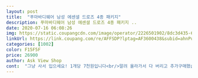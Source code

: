 ```yaml
---
layout: post 
title:  "푸마바디웨어 남성 에센셜 드로즈 4종 패키지" 
description: 푸마바디웨어 남성 에센셜 드로즈 4종 패키지 ..
date: 2020-07-16 06:08:26 
img: https://static.coupangcdn.com/image/operator/2226501902/8dc3d435-6e5d-839c-c6b1-fbbb1f56c7d2.jpg 
linkUrl: https://link.coupang.com/re/AFFSDP?lptag=AF3600438&subid=ahnPublicAsk&pageKey=1232646069&itemId=2226501902&vendorItemId=70888071538&traceid=V0-113-276a1053d436501c 
categories: [1002] 
color: F15F5F 
price: 26900 
author: Ask View Shop 
cont:  "그냥 사서 입으세요! 1개당 7천원입니다<br/>말려 올라가서 다 버리고 추가구매했습니다.<br/><br/>말림현상 걱정없네요<br/>재구매 100%<br/>정말 편하고 시원합니다.<br/><br/>허벅지 굵은분들 강추<br/>허벅지 두껍고 팬티말림현상이 싫으신 분들은<br/>허벅지가 두꺼운 편이라서 기장이 짧은 모든 팬티가<br/>" 
---
```

